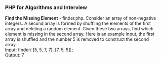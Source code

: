 <h3>PHP for Algorithms and Interview</h3>

**Find the Missing Element** - finder.php.
Consider an array of non-negative integers. A second array is formed by shuffling the elements of the first array and deleting a random element. Given these two arrays, find which element is missing in the second array.
Here is an example input, the first array is shuffled and the number 5 is removed to construct the second array.<br>
Input: finder( \[5, 5, 7, 7\], \[7, 5, 5\]);<br>
Output: 7<br>
